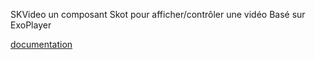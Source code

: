 SKVideo
un composant Skot pour afficher/contrôler une vidéo
Basé sur ExoPlayer


[documentation](documentation/gfm/index.md)